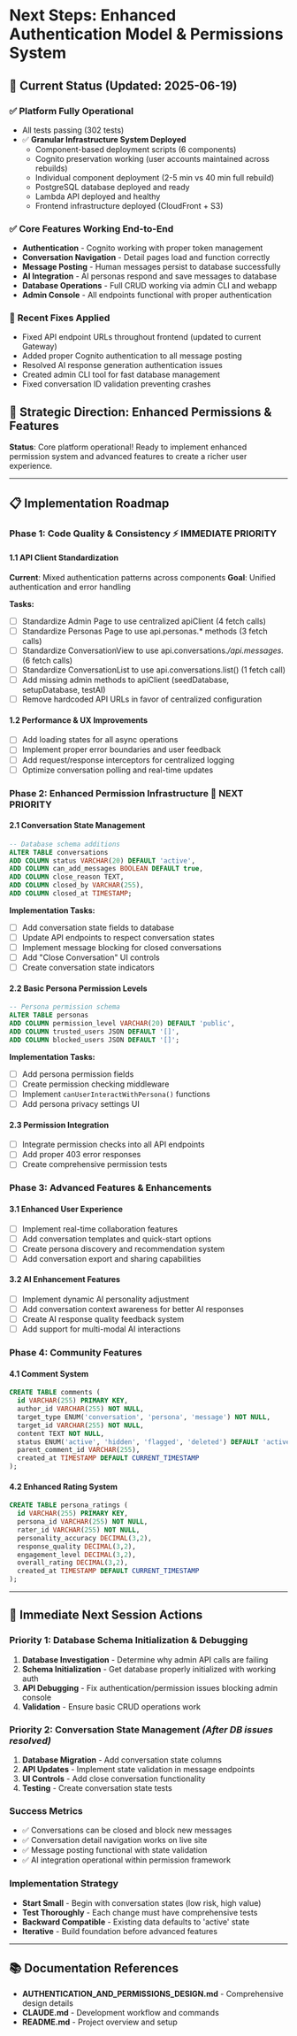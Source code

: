 # Next Steps: Enhanced Authentication Model & Permissions System

## 🎯 Current Status (Updated: 2025-06-19)

### ✅ **Platform Fully Operational**
- All tests passing (302 tests)
- ✅ **Granular Infrastructure System Deployed**
  - Component-based deployment scripts (6 components)
  - Cognito preservation working (user accounts maintained across rebuilds)
  - Individual component deployment (2-5 min vs 40 min full rebuild)
  - PostgreSQL database deployed and ready
  - Lambda API deployed and healthy
  - Frontend infrastructure deployed (CloudFront + S3)

### ✅ **Core Features Working End-to-End**
- **Authentication** - Cognito working with proper token management
- **Conversation Navigation** - Detail pages load and function correctly
- **Message Posting** - Human messages persist to database successfully
- **AI Integration** - AI personas respond and save messages to database
- **Database Operations** - Full CRUD working via admin CLI and webapp
- **Admin Console** - All endpoints functional with proper authentication

### 🔧 **Recent Fixes Applied**
- Fixed API endpoint URLs throughout frontend (updated to current Gateway)
- Added proper Cognito authentication to all message posting
- Resolved AI response generation authentication issues
- Created admin CLI tool for fast database management
- Fixed conversation ID validation preventing crashes

## 🎯 **Strategic Direction: Enhanced Permissions & Features**

**Status**: Core platform operational! Ready to implement enhanced permission system and advanced features to create a richer user experience.

---

## 📋 **Implementation Roadmap**

### **Phase 1: Code Quality & Consistency** ⚡ **IMMEDIATE PRIORITY**

#### **1.1 API Client Standardization**
**Current**: Mixed authentication patterns across components
**Goal**: Unified authentication and error handling

**Tasks:**
- [ ] Standardize Admin Page to use centralized apiClient (4 fetch calls)
- [ ] Standardize Personas Page to use api.personas.* methods (3 fetch calls)  
- [ ] Standardize ConversationView to use api.conversations.*/api.messages.* (6 fetch calls)
- [ ] Standardize ConversationList to use api.conversations.list() (1 fetch call)
- [ ] Add missing admin methods to apiClient (seedDatabase, setupDatabase, testAI)
- [ ] Remove hardcoded API URLs in favor of centralized configuration

#### **1.2 Performance & UX Improvements**
- [ ] Add loading states for all async operations
- [ ] Implement proper error boundaries and user feedback
- [ ] Add request/response interceptors for centralized logging
- [ ] Optimize conversation polling and real-time updates

### **Phase 2: Enhanced Permission Infrastructure** 🔄 **NEXT PRIORITY**

#### **2.1 Conversation State Management**
```sql
-- Database schema additions
ALTER TABLE conversations 
ADD COLUMN status VARCHAR(20) DEFAULT 'active',
ADD COLUMN can_add_messages BOOLEAN DEFAULT true,
ADD COLUMN close_reason TEXT,
ADD COLUMN closed_by VARCHAR(255),
ADD COLUMN closed_at TIMESTAMP;
```

**Implementation Tasks:**
- [ ] Add conversation state fields to database
- [ ] Update API endpoints to respect conversation states  
- [ ] Implement message blocking for closed conversations
- [ ] Add "Close Conversation" UI controls
- [ ] Create conversation state indicators

#### **2.2 Basic Persona Permission Levels**
```sql
-- Persona permission schema
ALTER TABLE personas 
ADD COLUMN permission_level VARCHAR(20) DEFAULT 'public',
ADD COLUMN trusted_users JSON DEFAULT '[]',
ADD COLUMN blocked_users JSON DEFAULT '[]';
```

**Implementation Tasks:**
- [ ] Add persona permission fields
- [ ] Create permission checking middleware
- [ ] Implement `canUserInteractWithPersona()` functions
- [ ] Add persona privacy settings UI

#### **2.3 Permission Integration**
- [ ] Integrate permission checks into all API endpoints
- [ ] Add proper 403 error responses
- [ ] Create comprehensive permission tests

### **Phase 3: Advanced Features & Enhancements**

#### **3.1 Enhanced User Experience**
- [ ] Implement real-time collaboration features
- [ ] Add conversation templates and quick-start options
- [ ] Create persona discovery and recommendation system
- [ ] Add conversation export and sharing capabilities

#### **3.2 AI Enhancement Features**
- [ ] Implement dynamic AI personality adjustment
- [ ] Add conversation context awareness for better AI responses
- [ ] Create AI response quality feedback system
- [ ] Add support for multi-modal AI interactions

### **Phase 4: Community Features**

#### **4.1 Comment System**
```sql
CREATE TABLE comments (
  id VARCHAR(255) PRIMARY KEY,
  author_id VARCHAR(255) NOT NULL,
  target_type ENUM('conversation', 'persona', 'message') NOT NULL,
  target_id VARCHAR(255) NOT NULL,
  content TEXT NOT NULL,
  status ENUM('active', 'hidden', 'flagged', 'deleted') DEFAULT 'active',
  parent_comment_id VARCHAR(255),
  created_at TIMESTAMP DEFAULT CURRENT_TIMESTAMP
);
```

#### **4.2 Enhanced Rating System**
```sql
CREATE TABLE persona_ratings (
  id VARCHAR(255) PRIMARY KEY,
  persona_id VARCHAR(255) NOT NULL,
  rater_id VARCHAR(255) NOT NULL,
  personality_accuracy DECIMAL(3,2),
  response_quality DECIMAL(3,2),
  engagement_level DECIMAL(3,2),
  overall_rating DECIMAL(3,2),
  created_at TIMESTAMP DEFAULT CURRENT_TIMESTAMP
);
```

---

## 🚀 **Immediate Next Session Actions**

### **Priority 1: Database Schema Initialization & Debugging**
1. **Database Investigation** - Determine why admin API calls are failing
2. **Schema Initialization** - Get database properly initialized with working auth
3. **API Debugging** - Fix authentication/permission issues blocking admin console
4. **Validation** - Ensure basic CRUD operations work

### **Priority 2: Conversation State Management** *(After DB issues resolved)*
1. **Database Migration** - Add conversation state columns
2. **API Updates** - Implement state validation in message endpoints
3. **UI Controls** - Add close conversation functionality
4. **Testing** - Create conversation state tests

### **Success Metrics**
- ✅ Conversations can be closed and block new messages
- ✅ Conversation detail navigation works on live site
- ✅ Message posting functional with state validation
- ✅ AI integration operational within permission framework

### **Implementation Strategy**
- **Start Small** - Begin with conversation states (low risk, high value)
- **Test Thoroughly** - Each change must have comprehensive tests
- **Backward Compatible** - Existing data defaults to 'active' state
- **Iterative** - Build foundation before advanced features

---

## 📚 **Documentation References**
- **AUTHENTICATION_AND_PERMISSIONS_DESIGN.md** - Comprehensive design details
- **CLAUDE.md** - Development workflow and commands
- **README.md** - Project overview and setup